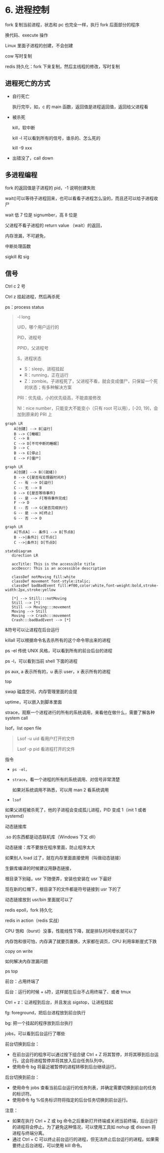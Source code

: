 # 6. 进程控制

fork 复制当前进程，状态和 pc 也完全一样，执行 fork 后面部分的程序

换代码、execute 操作

Linux 里面子进程的创建，不会创建

cow 写时复制

redis 持久化：fork 下来复制，然后主线程的修改，写时复制

## 进程死亡的方式

- 自行死亡

  执行完毕，如，c 的 main 函数，返回值是进程返回值，返回给父进程看

- 被杀死

  kill，软中断

  kill -l 可以看到所有的信号，谁杀的、怎么死的

  kill -9 xxx

- 出错没了，call down

## 多进程编程

fork 的返回值是子进程的 pid，-1 说明创建失败

wait()可以等待子进程回来，也可以看看子进程怎么没的，而且还可以给子进程收尸

wait 低 7 位是 signumber，高 8 位是

父进程不看子进程的 return value （wait）的返回，

内存泄漏，不可避免，

中断处理函数

sigkill 和 sig

## 信号

Ctrl c 2 号

Ctrl z 挂起进程，然后再杀死

ps：process status

> -l long
>
> UID，哪个用户运行的
>
> PID，进程号
>
> PPID，父进程号
>
> S，进程状态
>
> - S：sleep，进程挂起
> - R：running，正在运行
> - Z：zombie。子进程死了，父进程不看，就会变成僵尸，只保留一个死的状态；有多种解决方案
>
> PRI：优先级，小的优先级高，不能直接修改
>
> NI：nice number，只能变大不能变小（只有 root 可以用），[-20, 19]，会加到原来的 PRI 上

```mermaid
graph LR
    A[创建] --> B[运行]
    B --> C[睡眠]
    C --> B
    C --> D[不可中断的睡眠]
    D --> C
    B --> E[停止]
    E --> F[僵尸]
```

```mermaid
graph LR
    A[创建] --> B((就绪))
    B --> C{是否有处理器时间片}
    C -- 有 --> D[运行]
    C -- 无 --> B
    D --> E{是否等待事件}
    E -- 是 --> F[等待事件完成]
    F --> D
    E -- 否 --> G{是否完成执行}
    G -- 是 --> H[终止]
    G -- 否 --> D
```

```mermaid
graph LR
    A[节点A] -- 条件1 --> B[节点B]
    B -->|条件2| C[节点C]
    C -->|条件3| D[节点D]
```

```mermaid
stateDiagram
   direction LR

   accTitle: This is the accessible title
   accDescr: This is an accessible description

   classDef notMoving fill:white
   classDef movement font-style:italic;
   classDef badBadEvent fill:#f00,color:white,font-weight:bold,stroke-width:2px,stroke:yellow

   [*] --> Still:::notMoving
   Still --> [*]
   Still --> Moving:::movement
   Moving --> Still
   Moving --> Crash:::movement
   Crash:::badBadEvent --> [*]
```

&符号可以让进程在后台运行

killall 可以根据命令名去杀所有的这个命令带出来的进程

ps -el 传统 UNIX 风格，可以看到所有的前台后台的进程

ps -l，可以看到当前 shell 下面的进程

ps aux, a 表示所有的，u 表示 user，x 表示所有的进程

top

swap 磁盘空间，内存管理里面的会提

uptime，可以嵌入到脚本里面

strace，观察一个进程进行的所有的系统调用，来看他在做什么，需要了解各种 system call

lsof，list open file

> Lsof -u uid 看用户打开的文件
>
> Lsof -p pid 看进程打开的文件

指令

- `ps -el，`

- `strace`，看一个进程的所有的系统调用、对信号非常清楚

  如果对系统调用不熟悉，可以用 man 2 看系统调用

- `lsof`

如果父进程被杀死了，他的子进程会变成孤儿进程，PID 变成 1（init 1 或者 systemd）

动态链接库

.so 的东西都是动态联机库（Windows 下又 dll）

动态链接：库不要放在程序里面，防止程序太大

如果别人 load 过了，就在内存里面直接使用（叫做动态链接）

生僻库编译的时候建议用静态链接，

根目录下别碰，usr 下随便弄，安装也安装在 usr 下最好

现在新的红帽下，根目录下的文件都是符号链接到 usr 下的了

动态链接放到 usr/bin 里面就可以了

redis epoll，fork 持久化

redis in action（redis 实战）

CPU 饱和（burst）没事，性能线性下降，就是排队时间增长就可以了

内存饱和很可怕，内存满了就要页置换，大家都在调页，CPU 利用率断崖式下跌

copy on write

如何解决内存泄漏问题

ps top

前台：占用终端了

后台：运行的时候 + `&`符，这样就在后台不占用终端了、或者 tmux

Ctrl + z：让进程到后台，并且发出 sigstop，让进程挂起

fg: foreground，把后台进程放到前台执行

bg: 把一个挂起的程序放到后台执行

jobs，可以看到后台运行了哪些

前台切换到后台：

- 在前台运行的程序可以通过按下组合键 Ctrl + Z 将其暂停，并将其移到后台运行。这会将进程暂停并将其放入后台任务队列中。
- 使用命令 bg 将最近被暂停的进程转移到后台继续运行。

后台切换到前台：

- 使用命令 jobs 查看当前后台运行的任务列表，并确定需要切换到前台的任务的标识符。
- 使用命令 fg %任务标识符将指定的后台任务切换到前台运行。

注意：

- 如果在执行 Ctrl + Z 或 bg 命令之后重新打开终端或关闭当前终端，后台运行的进程将会停止。为了避免这种情况，可以使用工具如 nohup 或 disown 将进程与终端分离。
- 通过 Ctrl + C 可以终止前台运行的进程，但无法终止后台运行的进程。如果需要终止后台进程，可以使用 kill 命令。
